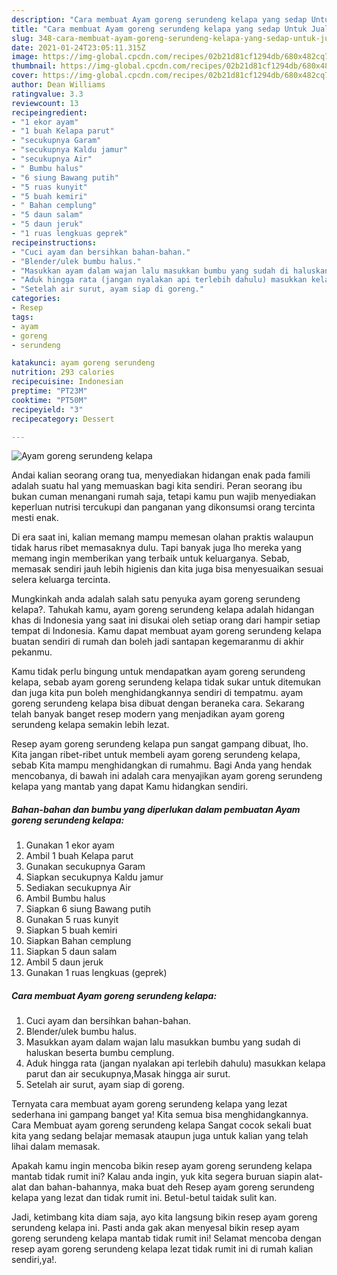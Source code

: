 ```yaml
---
description: "Cara membuat Ayam goreng serundeng kelapa yang sedap Untuk Jualan"
title: "Cara membuat Ayam goreng serundeng kelapa yang sedap Untuk Jualan"
slug: 348-cara-membuat-ayam-goreng-serundeng-kelapa-yang-sedap-untuk-jualan
date: 2021-01-24T23:05:11.315Z
image: https://img-global.cpcdn.com/recipes/02b21d81cf1294db/680x482cq70/ayam-goreng-serundeng-kelapa-foto-resep-utama.jpg
thumbnail: https://img-global.cpcdn.com/recipes/02b21d81cf1294db/680x482cq70/ayam-goreng-serundeng-kelapa-foto-resep-utama.jpg
cover: https://img-global.cpcdn.com/recipes/02b21d81cf1294db/680x482cq70/ayam-goreng-serundeng-kelapa-foto-resep-utama.jpg
author: Dean Williams
ratingvalue: 3.3
reviewcount: 13
recipeingredient:
- "1 ekor ayam"
- "1 buah Kelapa parut"
- "secukupnya Garam"
- "secukupnya Kaldu jamur"
- "secukupnya Air"
- " Bumbu halus"
- "6 siung Bawang putih"
- "5 ruas kunyit"
- "5 buah kemiri"
- " Bahan cemplung"
- "5 daun salam"
- "5 daun jeruk"
- "1 ruas lengkuas geprek"
recipeinstructions:
- "Cuci ayam dan bersihkan bahan-bahan."
- "Blender/ulek bumbu halus."
- "Masukkan ayam dalam wajan lalu masukkan bumbu yang sudah di haluskan beserta bumbu cemplung."
- "Aduk hingga rata (jangan nyalakan api terlebih dahulu) masukkan kelapa parut dan air secukupnya,Masak hingga air surut."
- "Setelah air surut, ayam siap di goreng."
categories:
- Resep
tags:
- ayam
- goreng
- serundeng

katakunci: ayam goreng serundeng 
nutrition: 293 calories
recipecuisine: Indonesian
preptime: "PT23M"
cooktime: "PT50M"
recipeyield: "3"
recipecategory: Dessert

---
```



![Ayam goreng serundeng kelapa](https://img-global.cpcdn.com/recipes/02b21d81cf1294db/680x482cq70/ayam-goreng-serundeng-kelapa-foto-resep-utama.jpg)

Andai kalian seorang orang tua, menyediakan hidangan enak pada famili adalah suatu hal yang memuaskan bagi kita sendiri. Peran seorang ibu bukan cuman menangani rumah saja, tetapi kamu pun wajib menyediakan keperluan nutrisi tercukupi dan panganan yang dikonsumsi orang tercinta mesti enak.

Di era  saat ini, kalian memang mampu memesan olahan praktis walaupun tidak harus ribet memasaknya dulu. Tapi banyak juga lho mereka yang memang ingin memberikan yang terbaik untuk keluarganya. Sebab, memasak sendiri jauh lebih higienis dan kita juga bisa menyesuaikan sesuai selera keluarga tercinta. 



Mungkinkah anda adalah salah satu penyuka ayam goreng serundeng kelapa?. Tahukah kamu, ayam goreng serundeng kelapa adalah hidangan khas di Indonesia yang saat ini disukai oleh setiap orang dari hampir setiap tempat di Indonesia. Kamu dapat membuat ayam goreng serundeng kelapa buatan sendiri di rumah dan boleh jadi santapan kegemaranmu di akhir pekanmu.

Kamu tidak perlu bingung untuk mendapatkan ayam goreng serundeng kelapa, sebab ayam goreng serundeng kelapa tidak sukar untuk ditemukan dan juga kita pun boleh menghidangkannya sendiri di tempatmu. ayam goreng serundeng kelapa bisa dibuat dengan beraneka cara. Sekarang telah banyak banget resep modern yang menjadikan ayam goreng serundeng kelapa semakin lebih lezat.

Resep ayam goreng serundeng kelapa pun sangat gampang dibuat, lho. Kita jangan ribet-ribet untuk membeli ayam goreng serundeng kelapa, sebab Kita mampu menghidangkan di rumahmu. Bagi Anda yang hendak mencobanya, di bawah ini adalah cara menyajikan ayam goreng serundeng kelapa yang mantab yang dapat Kamu hidangkan sendiri.

<!--inarticleads1-->

##### Bahan-bahan dan bumbu yang diperlukan dalam pembuatan Ayam goreng serundeng kelapa:

1. Gunakan 1 ekor ayam
1. Ambil 1 buah Kelapa parut
1. Gunakan secukupnya Garam
1. Siapkan secukupnya Kaldu jamur
1. Sediakan secukupnya Air
1. Ambil  Bumbu halus
1. Siapkan 6 siung Bawang putih
1. Gunakan 5 ruas kunyit
1. Siapkan 5 buah kemiri
1. Siapkan  Bahan cemplung
1. Siapkan 5 daun salam
1. Ambil 5 daun jeruk
1. Gunakan 1 ruas lengkuas (geprek)




<!--inarticleads2-->

##### Cara membuat Ayam goreng serundeng kelapa:

1. Cuci ayam dan bersihkan bahan-bahan.
1. Blender/ulek bumbu halus.
1. Masukkan ayam dalam wajan lalu masukkan bumbu yang sudah di haluskan beserta bumbu cemplung.
1. Aduk hingga rata (jangan nyalakan api terlebih dahulu) masukkan kelapa parut dan air secukupnya,Masak hingga air surut.
1. Setelah air surut, ayam siap di goreng.




Ternyata cara membuat ayam goreng serundeng kelapa yang lezat sederhana ini gampang banget ya! Kita semua bisa menghidangkannya. Cara Membuat ayam goreng serundeng kelapa Sangat cocok sekali buat kita yang sedang belajar memasak ataupun juga untuk kalian yang telah lihai dalam memasak.

Apakah kamu ingin mencoba bikin resep ayam goreng serundeng kelapa mantab tidak rumit ini? Kalau anda ingin, yuk kita segera buruan siapin alat-alat dan bahan-bahannya, maka buat deh Resep ayam goreng serundeng kelapa yang lezat dan tidak rumit ini. Betul-betul taidak sulit kan. 

Jadi, ketimbang kita diam saja, ayo kita langsung bikin resep ayam goreng serundeng kelapa ini. Pasti anda gak akan menyesal bikin resep ayam goreng serundeng kelapa mantab tidak rumit ini! Selamat mencoba dengan resep ayam goreng serundeng kelapa lezat tidak rumit ini di rumah kalian sendiri,ya!.

